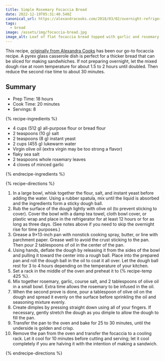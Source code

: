 ```yaml
---
title: Simple Rosemary Focaccia Bread
date: 2022-12-19T05:31:40.540Z
canonical_url: https://alexandracooks.com/2018/03/02/overnight-refrigerator-focaccia-best-focaccia/
tags:
  - bread
image: /assets/img/focaccia-bread.jpg
image_alt: Loaf of flat focaccia bread topped with garlic and rosemary
---
```


This recipe, [originally from Alexandra Cooks](https://alexandracooks.com/2018/03/02/overnight-refrigerator-focaccia-best-focaccia/) has been our go-to focaccia recipe. A pyrex glass casserole dish is perfect for a thicker bread that can be sliced for making sandwhiches. If not preparing overnight, let the mixed dough rise at room temperature for about 1.5 to 2 hours until doubled. Then reduce the second rise time to about 30 minutes.

## Summary

- Prep Time: 18 hours
- Cook Time: 20 minutes
- Servings: 8

{% recipe-ingredients %}

- 4 cups (512 g) all-purpose flour or bread flour
- 2 teaspoons (10 g) salt
- 2 teaspoons (8 g) instant yeast
- 2 cups (455 g) lukewarm water
- Virgin olive oil (extra virgin may be too strong a flavor)
- flaky sea salt
- 2 teaspoons whole rosemary leaves
- 4 cloves of minced garlic

{% endrecipe-ingredients %}

{% recipe-directions %}

1. In a large bowl, whisk together the flour, salt, and instant yeast before adding the water. Using a rubber spatula, mix until the liquid is absorbed and the ingredients form a sticky dough ball.
1. Rub the surface of the dough lightly with olive oil (to prevent sticking to cover). Cover the bowl with a damp tea towel, cloth bowl cover, or plastic wrap and place in the refrigerator for at least 12 hours or for as long as three days. (See notes above if you need to skip the overnight rise for time purposes.)
1. Grease a 9×13-inch pan with nonstick cooking spray, butter, or line with parchment paper. Grease well to avoid the crust sticking to the pan. Then pour 2 tablespoons of oil in the center of the pan.
1. Using hands, deflate the dough by releasing it from the sides of the bowl and pulling it toward the center into a rough ball. Place into the prepared pan and roll the dough ball in the oil to coat it all over. Let the dough ball rest for 3 to 4 hours depending on the temperature of your kitchen.
1. Set a rack in the middle of the oven and preheat it to {% recipe-temp 425 %}.
1. Mix together rosemary, garlic, course salt, and 2 tablespoons of olive oil in a small bowl. Extra time allows the rosemary to be infused in the oil.
1. When the second prove is done, pour a tablespoon of olive oil on the dough and spread it evenly on the surface before sprinkling the oil and seasoning mixture evenly.
1. Create dimples by pressing straight down using all of your fingers. If necessary, gently stretch the dough as you dimple to allow the dough to fill the pan.
1. Transfer the pan to the oven and bake for 25 to 30 minutes, until the underside is golden and crisp.
1. Remove the pan from the oven and transfer the focaccia to a cooling rack. Let it cool for 10 minutes before cutting and serving; let it cool completely if you are halving it with the intention of making a sandwich.

{% endrecipe-directions %}
